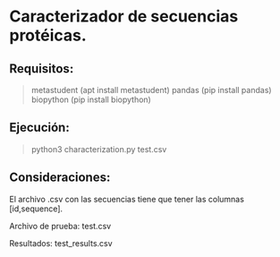 # Caracterizador de secuencias protéicas.

## Requisitos:

 > metastudent (apt install metastudent)
 > pandas (pip install pandas)
 > biopython (pip install biopython)

## Ejecución:

> python3 characterization.py test.csv

## Consideraciones:

El archivo .csv con las secuencias tiene que tener las columnas [id,sequence].

Archivo de prueba: test.csv

Resultados: test_results.csv

